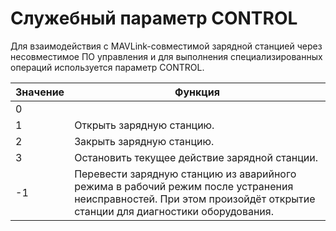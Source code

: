 # Служебный параметр CONTROL

Для взаимодействия с MAVLink-совместимой зарядной станцией через несовместимое ПО управления и для выполнения специализированных операций используется параметр CONTROL.

| Значение | Функция |
| -------- | ------- |
| 0 |
| 1 | Открыть зарядную станцию.
| 2 | Закрыть зарядную станцию.
| 3 | Остановить текущее действие зарядной станции.
| -1 | Перевести зарядную станцию из аварийного режима в рабочий режим после устранения неисправностей. При этом произойдёт открытие станции для диагностики оборудования.